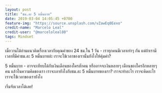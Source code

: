 ```yaml
---
layout: post
title: "ชม.ละ 5 หมื่นบาท"
date: 2019-03-04 14:05:45 +0700
feature-img: "https://source.unsplash.com/vZawEq0Eexo"
credit-name: "Marcelo Leal"
credit-user: "@marceloleal80"
tags: Mindset
---
```

เมื่อวานได้อ่านแนวคิดเรื่องเวลากับคุณค่าของ 24 ชม.ใน 1 วัน - เราทุกคนมีเวลาเท่าๆ กัน แต่ถ้าเรามีเวลาที่มีค่าชม.ละ 5 หมื่นบาทล่ะ เราจะใช้เวลาของเรานั้นยังไงให้คุ้มค่า?

5 หมื่นบาท - อาจจะเทียบได้กับเงินเดือนของใครสักคน หรืออาจจะเงินหลายๆ เดือนของใครอีกหลายๆ คน แล้วในความคิดของเรา เราจะเอายังไงกับชม.ละ 5 หมื่นบาทของเรา? เราจะทำอะไร เราจะคิดอะไร เราจะใช้เวลาของเรายังไง

เริ่มจับเวลาได้เลย!
